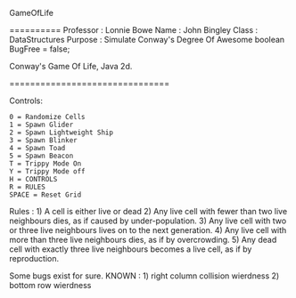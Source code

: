 GameOfLife

==========
Professor : Lonnie Bowe
Name : John Bingley 
Class : DataStructures
Purpose : Simulate Conway's Degree Of Awesome
boolean BugFree = false;




Conway's Game Of Life, Java 2d. 

===============================

Controls:

	0 = Randomize Cells
	1 = Spawn Glider
	2 = Spawn Lightweight Ship
	3 = Spawn Blinker
	4 = Spawn Toad
	5 = Spawn Beacon
	T = Trippy Mode On
	Y = Trippy Mode off
	H = CONTROLS
	R = RULES
	SPACE = Reset Grid

Rules :
	1) A cell is either live or dead
	2) Any live cell with fewer than two live neighbours dies, as if caused by under-population.
        3) Any live cell with two or three live neighbours lives on to the next generation.
        4) Any live cell with more than three live neighbours dies, as if by overcrowding.
        5) Any dead cell with exactly three live neighbours becomes a live cell, as if by reproduction.

Some bugs exist for sure.
KNOWN : 
	1) right column collision wierdness
	2) bottom row wierdness
	
